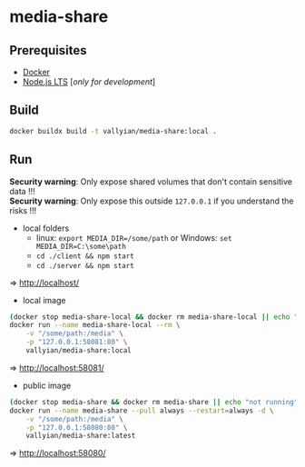 # media-share

## Prerequisites

* [Docker](https://docs.docker.com/get-docker/)
* [Node.js LTS](https://nodejs.org/en/) [*only for development*]

## Build

```sh
docker buildx build -t vallyian/media-share:local .
```

## Run

**Security warning**: Only expose shared volumes that don't contain sensitive data !!!  
**Security warning**: Only expose this outside `127.0.0.1` if you understand the risks !!!  

* local folders
  * linux: `export MEDIA_DIR=/some/path` or Windows: `set MEDIA_DIR=C:\some\path`
  * `cd ./client && npm start`
  * `cd ./server && npm start`

=> [http://localhost/](http://localhost/)

* local image

```sh
(docker stop media-share-local && docker rm media-share-local || echo "not running") && \
docker run --name media-share-local --rm \
    -v "/some/path:/media" \
    -p "127.0.0.1:58081:80" \
    vallyian/media-share:local
```

=> [http://localhost:58081/](http://localhost:58081/)

* public image

```sh
(docker stop media-share && docker rm media-share || echo "not running") && \
docker run --name media-share --pull always --restart=always -d \
    -v "/some/path:/media" \
    -p "127.0.0.1:58080:80" \
    vallyian/media-share:latest
```

=> [http://localhost:58080/](http://localhost:58080/)
